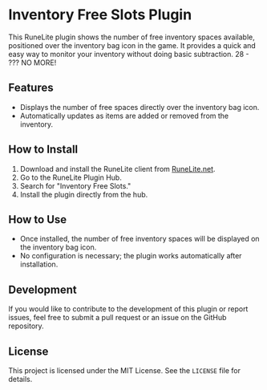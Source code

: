 # Inventory Free Slots Plugin

This RuneLite plugin shows the number of free inventory spaces available, positioned over the inventory bag icon in the game. It provides a quick and easy way to monitor your inventory without doing basic subtraction.
28 - ??? NO MORE!

## Features
- Displays the number of free spaces directly over the inventory bag icon.
- Automatically updates as items are added or removed from the inventory.

## How to Install
1. Download and install the RuneLite client from [RuneLite.net](https://runelite.net/).
2. Go to the RuneLite Plugin Hub.
3. Search for "Inventory Free Slots."
4. Install the plugin directly from the hub.

## How to Use
- Once installed, the number of free inventory spaces will be displayed on the inventory bag icon.
- No configuration is necessary; the plugin works automatically after installation.

## Development
If you would like to contribute to the development of this plugin or report issues, feel free to submit a pull request or an issue on the GitHub repository.

## License
This project is licensed under the MIT License. See the `LICENSE` file for details.

